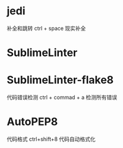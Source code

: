 # jedi
补全和跳转
ctrl + space
现实补全
# SublimeLinter
# SublimeLinter-flake8
代码错误检测
ctrl + commad + a 
检测所有错误
# AutoPEP8
代码格式
ctrl+shift+8 代码自动格式化
